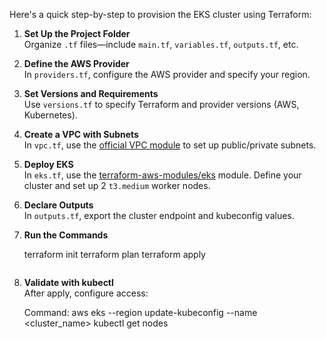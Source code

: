 Here's a quick step-by-step to provision the EKS cluster using Terraform:

1. **Set Up the Project Folder**  
   Organize `.tf` files—include `main.tf`, `variables.tf`, `outputs.tf`, etc.

2. **Define the AWS Provider**  
   In `providers.tf`, configure the AWS provider and specify your region.

3. **Set Versions and Requirements**  
   Use `versions.tf` to specify Terraform and provider versions (AWS, Kubernetes).

4. **Create a VPC with Subnets**  
   In `vpc.tf`, use the [official VPC module](https://registry.terraform.io/modules/terraform-aws-modules/vpc/aws) to set up public/private subnets.

5. **Deploy EKS**  
   In `eks.tf`, use the [terraform-aws-modules/eks](https://registry.terraform.io/modules/terraform-aws-modules/eks/aws) module. Define your cluster and set up 2 `t3.medium` worker nodes.

6. **Declare Outputs**  
   In `outputs.tf`, export the cluster endpoint and kubeconfig values.

7. **Run the Commands**  
  
   terraform init
   terraform plan
   terraform apply
   ```

8. **Validate with kubectl**  
   After apply, configure access:
   
   Command: aws eks --region <region> update-kubeconfig --name <cluster_name>
   kubectl get nodes
   ```
